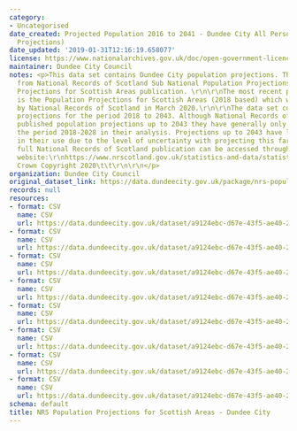 ```yaml
---
category:
- Uncategorised
date_created: Projected Population 2016 to 2041 - Dundee City All Persons (2016 Based
  Projections)
date_updated: '2019-01-31T12:16:19.658077'
license: https://www.nationalarchives.gov.uk/doc/open-government-licence/version/3/
maintainer: Dundee City Council
notes: <p>This data set contains Dundee City population projections. The data is sourced
  from National Records of Scotland Sub National Population Projections - Population
  Projections for Scottish Areas publication. \r\n\r\nThe most recent publication
  is the Population Projections for Scottish Areas (2018 based) which was published
  by National Records of Scotland in March 2020.\r\n\r\nThe data set contains population
  projections for the period 2018 to 2043. Although National Records of Scotland have
  published population projections up to 2043 they have generally only commented on
  the period 2018-2028 in their analysis. Projections up to 2043 have limitations
  in their use due to the level of uncertainty with projecting this far ahead. \r\n\r\nThe
  full National Records of Scotland publication can be accessed through the following
  website:\r\nhttps://www.nrscotland.gov.uk/statistics-and-data/statistics/statistics-by-theme/population/population-projections/sub-national-population-projections/2018-based\r\n\xa9
  Crown Copyright 2020\t\t\r\n\r\n</p>
organization: Dundee City Council
original_dataset_link: https://data.dundeecity.gov.uk/package/nrs-population-projections-dundee-city
records: null
resources:
- format: CSV
  name: CSV
  url: https://data.dundeecity.gov.uk/dataset/a9124ebc-d67e-43f5-ae40-22a421d449d5/resource/c9248dbf-3fe9-4b40-897d-3329bc491e64/download/dundee_projected_population.csv
- format: CSV
  name: CSV
  url: https://data.dundeecity.gov.uk/dataset/a9124ebc-d67e-43f5-ae40-22a421d449d5/resource/bbaf15d7-ef0e-43b1-8ba4-cfe4d969730b/download/dundee_projections_persons_singleyrage.csv
- format: CSV
  name: CSV
  url: https://data.dundeecity.gov.uk/dataset/a9124ebc-d67e-43f5-ae40-22a421d449d5/resource/6b66b565-70fc-472f-93dc-d18f80df2053/download/dundee_projections_males_singleyrage.csv
- format: CSV
  name: CSV
  url: https://data.dundeecity.gov.uk/dataset/a9124ebc-d67e-43f5-ae40-22a421d449d5/resource/64c958d3-e5f0-43ef-843f-f26e0ada323c/download/dundee_projections_females_singleyrage.csv
- format: CSV
  name: CSV
  url: https://data.dundeecity.gov.uk/dataset/a9124ebc-d67e-43f5-ae40-22a421d449d5/resource/abdd7955-eeb7-418f-a118-b24763694547/download/dundee_persons.csv
- format: CSV
  name: CSV
  url: https://data.dundeecity.gov.uk/dataset/a9124ebc-d67e-43f5-ae40-22a421d449d5/resource/d55a21b7-7863-4454-ad69-f2b3e0cf423f/download/dundee_females_single_yr_age.csv
- format: CSV
  name: CSV
  url: https://data.dundeecity.gov.uk/dataset/a9124ebc-d67e-43f5-ae40-22a421d449d5/resource/51468b41-7ed4-4a75-8935-ae4215aad335/download/dundee_males_single_yr_age.csv
- format: CSV
  name: CSV
  url: https://data.dundeecity.gov.uk/dataset/a9124ebc-d67e-43f5-ae40-22a421d449d5/resource/584ac7e3-c710-4a4c-95b9-901797039f05/download/dundee_persons_single_yr_age.csv
schema: default
title: NRS Population Projections for Scottish Areas - Dundee City
---
```

